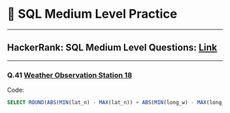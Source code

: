 # 🎯 SQL Medium Level Practice

---

## HackerRank: SQL Medium Level Questions: [Link](https://www.hackerrank.com/domains/sql?filters%5Bdifficulty%5D%5B%5D=medium)

---

### Q.41 [Weather Observation Station 18](https://www.hackerrank.com/challenges/weather-observation-station-18/problem?isFullScreen=true)
Code:
```sql
SELECT ROUND(ABS(MIN(lat_n) - MAX(lat_n)) + ABS(MIN(long_w) - MAX(long_w)), 4) FROM station
```



<!-- Template:
### Q. []()
Code:
```sql

```
-->
